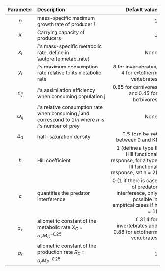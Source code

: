 |   Parameter   | Description                                                                                                  |                                                                                Default value |
|:-------------:|:-------------------------------------------------------------------------------------------------------------|---------------------------------------------------------------------------------------------:|
|     $r_i$     | mass-specific maximum growth rate of producer $i$                                                            |                                                                                            1 |
|      $K$      | Carrying capacity of producers                                                                               |                                                                                            1 |
|     $x_i$     | $i$'s mass-specific metabolic rate, define in \autoref{e:metab_rate}                                         |                                                                                         None |
|     $y_i$     | $i$'s maximum consumption rate relative to its metabolic rate                                                |                                             8 for invertebrates, 4 for ectotherm vertebrates |
|    $e_{ij}$   | $i$'s assimilation efficiency when consuming population j                                                    |                                                  0.85 for carnivores and 0.45 for herbivores |
| $\omega_{ij}$ | $i$'s relative consumption rate when consuming $j$ and correspond to $1/n$ where $n$ is $i$'s number of prey |                                                                                         None |
|     $B_0$     | half-saturation density                                                                                      |                                                             0.5 (can be set between 0 and K) |
|      $h$      | Hill coefficient                                                                                             | 1 (define a type II Hill functional response, for a type III functional response, set h = 2) |
|      $c$      | quantifies the predator interference                                                                         |   0 (1 if there is case of predator interference, only possible in empirical cases if h = 1) |
|     $a_x$     | allometric constant of the metabolic rate $X_C = a_xM_C^{-0.25}$                                             |                                   0.314 for invertebrates and 0.88 for ectotherm vertebrates |
|     $a_r$     | allometric constant of the production rate $R_C = a_rM_P^{-0.25}$                                            |                                                                                            1 |

